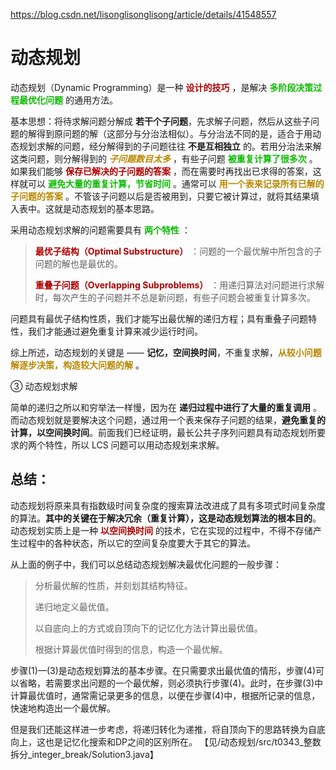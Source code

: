 https://blog.csdn.net/lisonglisonglisong/article/details/41548557
# 动态规划


动态规划（Dynamic Programming）是一种<font color=B000> **设计的技巧** </font>，是解决 <font color=0BBB>**多阶段决策过程最优化问题** </font>的通用方法。


基本思想：将待求解问题分解成 **若干个子问题**，先求解子问题，然后从这些子问题的解得到原问题的解（这部分与分治法相似）。与分治法不同的是，适合于用动态规划求解的问题，经分解得到的子问题往往 **不是互相独立** 的。若用分治法来解这类问题，则分解得到的 <font color=B888>***子问题数目太多*** </font>，有些子问题<font color=0BBB> **被重复计算了很多次** </font>。如果我们能够<font color=B000> **保存已解决的子问题的答案** </font>，而在需要时再找出已求得的答案，这样就可以<font color=0BBB> **避免大量的重复计算，节省时间** </font>。通常可以<font color=B888> **用一个表来记录所有已解的子问题的答案** </font>。不管该子问题以后是否被用到，只要它被计算过，就将其结果填入表中。这就是动态规划的基本思路。


采用动态规划求解的问题需要具有 <font color=0BBB>**两个特性** </font>：


> <font color=B000> **最优子结构（Optimal Substructure）** </font>：问题的一个最优解中所包含的子问题的解也是最优的。
> 
> <font color=B000> **重叠子问题（Overlapping Subproblems）** </font>：用递归算法对问题进行求解时，每次产生的子问题并不总是新问题，有些子问题会被重复计算多次。


问题具有最优子结构性质，我们才能写出最优解的递归方程；具有重叠子问题特性，我们才能通过避免重复计算来减少运行时间。

综上所述，动态规划的关键是 —— **记忆，空间换时间**，不重复求解，<font color=B888>**从较小问题解逐步决策，构造较大问题的解** </font>。

③ 动态规划求解

简单的递归之所以和穷举法一样慢，因为在 **递归过程中进行了大量的重复调用** 。而动态规划就是要解决这个问题，通过用一个表来保存子问题的结果，**避免重复的计算，以空间换时间**。前面我们已经证明，最长公共子序列问题具有动态规划所要求的两个特性，所以 LCS 问题可以用动态规划来求解。

## **总结：**

动态规划将原来具有指数级时间复杂度的搜索算法改进成了具有多项式时间复杂度的算法。**其中的关键在于解决冗余（重复计算），这是动态规划算法的根本目的**。 动态规划实质上是一种<font color=B000> **以空间换时间** </font>的技术，它在实现的过程中，不得不存储产生过程中的各种状态，所以它的空间复杂度要大于其它的算法。

从上面的例子中，我们可以总结动态规划解决最优化问题的一般步骤：

> 分析最优解的性质，并刻划其结构特征。
> 
> 递归地定义最优值。
> 
> 以自底向上的方式或自顶向下的记忆化方法计算出最优值。
> 
> 根据计算最优值时得到的信息，构造一个最优解。

步骤(1)—(3)是动态规划算法的基本步骤。在只需要求出最优值的情形，步骤(4)可以省略，若需要求出问题的一个最优解，则必须执行步骤(4)。此时，在步骤(3)中计算最优值时，通常需记录更多的信息，以便在步骤(4)中，根据所记录的信息，快速地构造出一个最优解。

但是我们还能这样进一步考虑，将递归转化为递推，将自顶向下的思路转换为自底向上，这也是记忆化搜索和DP之间的区别所在。
【见/动态规划/src/t0343_整数拆分_integer_break/Solution3.java】